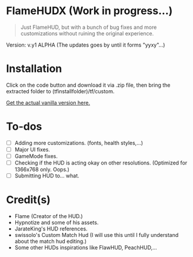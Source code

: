 # FlameHUDX (Work in progress...)
> Just FlameHUD, but with a bunch of bug fixes and more customizations without ruining the original experience.

Version: v.y1 ALPHA
(The updates goes by until it forms "yyxy"...)

# Installation
Click on the code button and download it via .zip file, then bring the extracted folder to (tfinstallfolder)/tf/custom.

[Get the actual vanilla version here.](https://huds.tf/site/s-Flame-Hud)

# To-dos
- [ ] Adding more customizations. (fonts, health styles,...)
- [ ] Major UI fixes.
- [ ] GameMode fixes.
- [ ] Checking if the HUD is acting okay on other resolutions. (Optimized for 1366x768 only. Oops.)
- [ ] Submitting HUD to... what.

# Credit(s)
- Flame (Creator of the HUD.)
- Hypnotize and some of his assets.
- JarateKing's HUD references.
- swissolo's Custom Match Hud (I will use this until I fully understand about the match hud editing.)
- Some other HUDs inspirations like FlawHUD, PeachHUD,...
